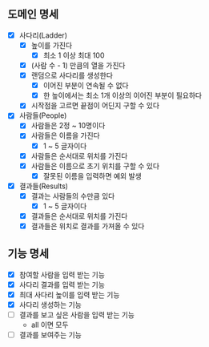 ## 도메인 명세

- [x] 사다리(Ladder)
  - [x] 높이를 가진다
    - [x] 최소 1 이상 최대 100
  - [x] (사람 수 - 1) 만큼의 열을 가진다
  - [x] 랜덤으로 사다리를 생성한다
    - [x] 이어진 부분이 연속될 수 없다
    - [x] 한 높이에서는 최소 1개 이상의 이어진 부분이 필요하다
  - [x] 시작점을 고르면 끝점이 어딘지 구할 수 있다
- [x] 사람들(People)
  - [x] 사람들은 2정 ~ 10명이다
  - [x] 사람들은 이름을 가진다
    - [x] 1 ~ 5 글자이다
  - [x] 사람들은 순서대로 위치를 가진다
  - [x] 사람들은 이름으로 초기 위치를 구할 수 있다
    - [x] 잘못된 이름을 입력하면 예외 발생
- [x] 결과들(Results)
  - [x] 결과는 사람들의 수만큼 있다
    - [x] 1 ~ 5 글자이다
  - [x] 결과들은 순서대로 위치를 가진다
  - [x] 결과들은 위치로 결과를 가져올 수 있다

## 기능 명세

- [x] 참여할 사람을 입력 받는 기능
- [x] 사다리 결과를 입력 받는 기능
- [x] 최대 사다리 높이를 입력 받는 기능
- [x] 사다리 생성하는 기능
- [ ] 결과를 보고 싶은 사람을 입력 받는 기능
  - all 이면 모두
- [ ] 결과를 보여주는 기능
